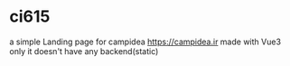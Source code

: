 # ci615
a simple Landing page for campidea
https://campidea.ir
made with Vue3 only it doesn't have any backend(static)
